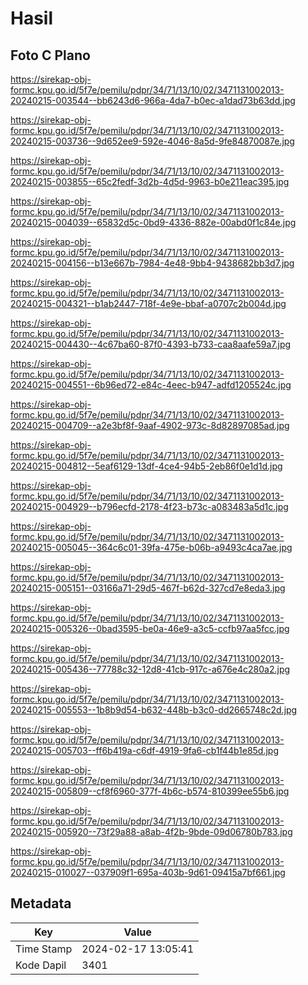 # Hasil

## Foto C Plano

https://sirekap-obj-formc.kpu.go.id/5f7e/pemilu/pdpr/34/71/13/10/02/3471131002013-20240215-003544--bb6243d6-966a-4da7-b0ec-a1dad73b63dd.jpg

https://sirekap-obj-formc.kpu.go.id/5f7e/pemilu/pdpr/34/71/13/10/02/3471131002013-20240215-003736--9d652ee9-592e-4046-8a5d-9fe84870087e.jpg

https://sirekap-obj-formc.kpu.go.id/5f7e/pemilu/pdpr/34/71/13/10/02/3471131002013-20240215-003855--65c2fedf-3d2b-4d5d-9963-b0e211eac395.jpg

https://sirekap-obj-formc.kpu.go.id/5f7e/pemilu/pdpr/34/71/13/10/02/3471131002013-20240215-004039--65832d5c-0bd9-4336-882e-00abd0f1c84e.jpg

https://sirekap-obj-formc.kpu.go.id/5f7e/pemilu/pdpr/34/71/13/10/02/3471131002013-20240215-004156--b13e667b-7984-4e48-9bb4-9438682bb3d7.jpg

https://sirekap-obj-formc.kpu.go.id/5f7e/pemilu/pdpr/34/71/13/10/02/3471131002013-20240215-004321--b1ab2447-718f-4e9e-bbaf-a0707c2b004d.jpg

https://sirekap-obj-formc.kpu.go.id/5f7e/pemilu/pdpr/34/71/13/10/02/3471131002013-20240215-004430--4c67ba60-87f0-4393-b733-caa8aafe59a7.jpg

https://sirekap-obj-formc.kpu.go.id/5f7e/pemilu/pdpr/34/71/13/10/02/3471131002013-20240215-004551--6b96ed72-e84c-4eec-b947-adfd1205524c.jpg

https://sirekap-obj-formc.kpu.go.id/5f7e/pemilu/pdpr/34/71/13/10/02/3471131002013-20240215-004709--a2e3bf8f-9aaf-4902-973c-8d82897085ad.jpg

https://sirekap-obj-formc.kpu.go.id/5f7e/pemilu/pdpr/34/71/13/10/02/3471131002013-20240215-004812--5eaf6129-13df-4ce4-94b5-2eb86f0e1d1d.jpg

https://sirekap-obj-formc.kpu.go.id/5f7e/pemilu/pdpr/34/71/13/10/02/3471131002013-20240215-004929--b796ecfd-2178-4f23-b73c-a083483a5d1c.jpg

https://sirekap-obj-formc.kpu.go.id/5f7e/pemilu/pdpr/34/71/13/10/02/3471131002013-20240215-005045--364c6c01-39fa-475e-b06b-a9493c4ca7ae.jpg

https://sirekap-obj-formc.kpu.go.id/5f7e/pemilu/pdpr/34/71/13/10/02/3471131002013-20240215-005151--03166a71-29d5-467f-b62d-327cd7e8eda3.jpg

https://sirekap-obj-formc.kpu.go.id/5f7e/pemilu/pdpr/34/71/13/10/02/3471131002013-20240215-005326--0bad3595-be0a-46e9-a3c5-ccfb97aa5fcc.jpg

https://sirekap-obj-formc.kpu.go.id/5f7e/pemilu/pdpr/34/71/13/10/02/3471131002013-20240215-005436--77788c32-12d8-41cb-917c-a676e4c280a2.jpg

https://sirekap-obj-formc.kpu.go.id/5f7e/pemilu/pdpr/34/71/13/10/02/3471131002013-20240215-005553--1b8b9d54-b632-448b-b3c0-dd2665748c2d.jpg

https://sirekap-obj-formc.kpu.go.id/5f7e/pemilu/pdpr/34/71/13/10/02/3471131002013-20240215-005703--ff6b419a-c6df-4919-9fa6-cb1f44b1e85d.jpg

https://sirekap-obj-formc.kpu.go.id/5f7e/pemilu/pdpr/34/71/13/10/02/3471131002013-20240215-005809--cf8f6960-377f-4b6c-b574-810399ee55b6.jpg

https://sirekap-obj-formc.kpu.go.id/5f7e/pemilu/pdpr/34/71/13/10/02/3471131002013-20240215-005920--73f29a88-a8ab-4f2b-9bde-09d06780b783.jpg

https://sirekap-obj-formc.kpu.go.id/5f7e/pemilu/pdpr/34/71/13/10/02/3471131002013-20240215-010027--037909f1-695a-403b-9d61-09415a7bf661.jpg


## Metadata

| Key        | Value               |
| ---------- | ------------------- |
| Time Stamp | 2024-02-17 13:05:41 |
| Kode Dapil | 3401                |



